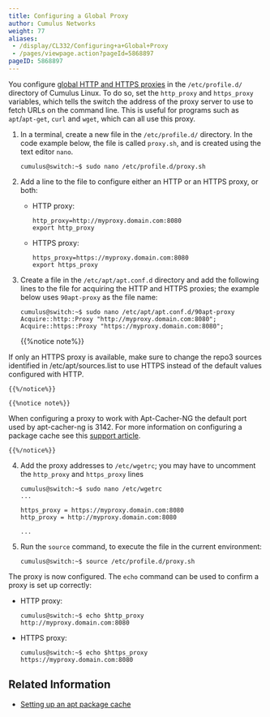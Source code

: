 ```yaml
---
title: Configuring a Global Proxy
author: Cumulus Networks
weight: 77
aliases:
 - /display/CL332/Configuring+a+Global+Proxy
 - /pages/viewpage.action?pageId=5868897
pageID: 5868897
---
```

You configure 
[global HTTP and HTTPS proxies](https://wiki.archlinux.org/index.php/proxy_settings) 
in the `/etc/profile.d/` directory of Cumulus Linux. To do so, set the
`http_proxy` and `https_proxy` variables, which tells the switch the
address of the proxy server to use to fetch URLs on the command line.
This is useful for programs such as `apt`/`apt-get`, `curl` and `wget`,
which can all use this proxy.

1.  In a terminal, create a new file in the `/etc/profile.d/` directory.
    In the code example below, the file is called `proxy.sh`, and is
    created using the text editor `nano`.
    
        cumulus@switch:~$ sudo nano /etc/profile.d/proxy.sh

2.  Add a line to the file to configure either an HTTP or an HTTPS
    proxy, or both:
    
      - HTTP proxy:
        
            http_proxy=http://myproxy.domain.com:8080
            export http_proxy
    
      - HTTPS proxy:
        
            https_proxy=https://myproxy.domain.com:8080
            export https_proxy

3.  Create a file in the `/etc/apt/apt.conf.d` directory and add the
    following lines to the file for acquiring the HTTP and HTTPS
    proxies; the example below uses `90apt-proxy` as the file name:
    
        cumulus@switch:~$ sudo nano /etc/apt/apt.conf.d/90apt-proxy
        Acquire::http::Proxy "http://myproxy.domain.com:8080";
        Acquire::https::Proxy "https://myproxy.domain.com:8080";
    
    {{%notice note%}}

If only an HTTPS proxy is available, make sure to change the repo3
sources identified in /etc/apt/sources.list to use HTTPS instead of
the default values configured with HTTP.

    {{%/notice%}}
    
    {{%notice note%}}

When configuring a proxy to work with Apt-Cacher-NG the default port
used by apt-cacher-ng is 3142. For more information on configuring a
package cache see this [support article](https://support.cumulusnetworks.com/hc/en-us/articles/232058388-Setting-up-an-apt-Package-Cache).

    {{%/notice%}}

4.  Add the proxy addresses to `/etc/wgetrc`; you may have to uncomment
    the `http_proxy` and `https_proxy` lines
    
        cumulus@switch:~$ sudo nano /etc/wgetrc
        ...
         
        https_proxy = https://myproxy.domain.com:8080
        http_proxy = http://myproxy.domain.com:8080
         
        ...

5.  Run the `source` command, to execute the file in the current
    environment:
    
        cumulus@switch:~$ source /etc/profile.d/proxy.sh

The proxy is now configured. The `echo` command can be used to confirm a
proxy is set up correctly:

  - HTTP proxy:
    
        cumulus@switch:~$ echo $http_proxy
        http://myproxy.domain.com:8080

  - HTTPS proxy:
    
        cumulus@switch:~$ echo $https_proxy
        https://myproxy.domain.com:8080

## Related Information

  - [Setting up an apt package
    cache](https://support.cumulusnetworks.com/hc/en-us/articles/232058388-Setting-up-an-apt-Package-Cache)
